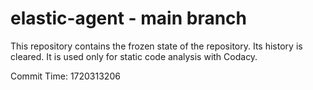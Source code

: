 # elastic-agent - main branch

This repository contains the frozen state of the repository.
Its history is cleared. It is used only for static code
analysis with Codacy.

Commit Time: 1720313206